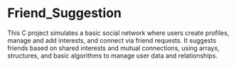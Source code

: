 # Friend_Suggestion
This C project simulates a basic social network where users create profiles, manage and add interests, and connect via friend requests. It suggests friends based on shared interests and mutual connections, using arrays, structures, and basic algorithms to manage user data and relationships.
